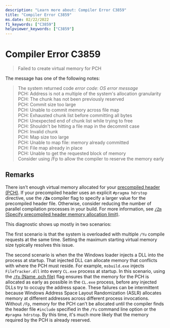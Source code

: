```yaml
---
description: "Learn more about: Compiler Error C3859"
title: "Compiler Error C3859"
ms.date: 02/22/2022
f1_keywords: ["C3859"]
helpviewer_keywords: ["C3859"]
---
```

# Compiler Error C3859

> Failed to create virtual memory for PCH

The message has one of the following notes:
>The system returned code *error code*: *OS error message*\
>PCH: Address is not a multiple of the system's allocation granularity\
>PCH: The chunk has not been previously reserved\
>PCH: Commit size too large\
>PCH: Unable to commit memory across file map\
>PCH: Exhausted chunk list before committing all bytes\
>PCH: Unexpected end of chunk list while trying to free\
>PCH: Shouldn't be hitting a file map in the decommit case\
>PCH: Invalid chunk\
>PCH: Map size too large\
>PCH: Unable to map file: memory already committed\
>PCH: File map already in place\
>PCH: Unable to get the requested block of memory\
>Consider using /Fp to allow the compiler to reserve the memory early

## Remarks

There isn't enough virtual memory allocated for your [precompiled header (PCH)](../../build/creating-precompiled-header-files.md). If your precompiled header uses an explicit `#pragma hdrstop` directive, use the **`/Zm`** compiler flag to specify a larger value for the precompiled header file. Otherwise, consider reducing the number of parallel compilation processes in your build. For more information, see [`/Zm` (Specify precompiled header memory allocation limit)](../../build/reference/zm-specify-precompiled-header-memory-allocation-limit.md).

This diagnostic shows up mostly in two scenarios: 

The first scenario is that the system is overloaded with multiple `/Yu` compile requests at the same time. Setting the maximum starting virtual memory size typically resolves this issue.

The second scenario is when the the Windows loader injects a DLL into the process at startup. That injected DLL can allocate memory that conflicts with where the PCH must reside. For example, `msbuild.exe` injects `FileTracker.dll` into every `CL.exe` process at startup. In this scenario, using the [`/Fp` (Name .pch file)](../../build/reference/fp-name-dot-pch-file.md) flag ensures that the memory for the PCH is allocated as early as possible in the `CL.exe` process, before any injected DLLs try to occupy the address space. These failures can be intermittent because Windows Address Space Layout Randomization (ASLR) allocates memory at different addresses across different process invocations. Without `/Fp`, memory for the PCH can't be allocated until the compiler finds the header file `#include` specified in the `/Yu` command line option or the `#pragma hdrstop`. By this time, it's much more likely that the memory required by the PCH is already reserved.
